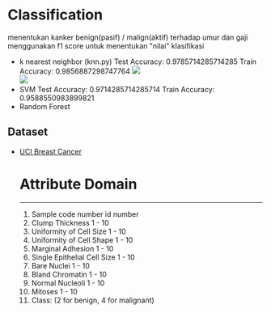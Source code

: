 # Classification 
menentukan kanker benign(pasif) / malign(aktif) terhadap umur dan gaji 
menggunakan f1 score untuk menentukan "nilai" klasifikasi
- k nearest neighbor (knn.py)
Test Accuracy:  0.9785714285714285
Train Accuracy:  0.9856887298747764 
  ![](https://i.imgur.com/zTZITgJ.png)   
  ![](https://i.imgur.com/yH2bD0A.png)
- SVM 
Test Accuracy:  0.9714285714285714
Train Accuracy:  0.9588550983899821
- Random Forest

## Dataset 
- [UCI Breast Cancer](https://archive.ics.uci.edu/ml/datasets/breast+cancer+wisconsin+(original))

   #  Attribute                     Domain
   -----------------------------------------
   1. Sample code number            id   number
   2. Clump Thickness               1 - 10
   3. Uniformity of Cell Size       1 - 10
   4. Uniformity of Cell Shape      1 - 10
   5. Marginal Adhesion             1 - 10
   6. Single Epithelial Cell Size   1 - 10
   7. Bare Nuclei                   1 - 10
   8. Bland Chromatin               1 - 10
   9. Normal Nucleoli               1 - 10
  1.  Mitoses                       1 - 10
  2.  Class:                        (2 for benign, 4 for malignant)
